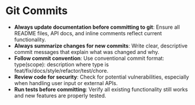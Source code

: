 # Git Commits

- **Always update documentation before committing to git**: Ensure all README files, API docs, and inline comments reflect current functionality.
- **Always summarize changes for new commits**: Write clear, descriptive commit messages that explain what was changed and why.
- **Follow commit convention**: Use conventional commit format: type(scope): description where type is feat/fix/docs/style/refactor/test/chore.
- **Review code for security**: Check for potential vulnerabilities, especially when handling user input or external APIs.
- **Run tests before committing**: Verify all existing functionality still works and new features are properly tested.